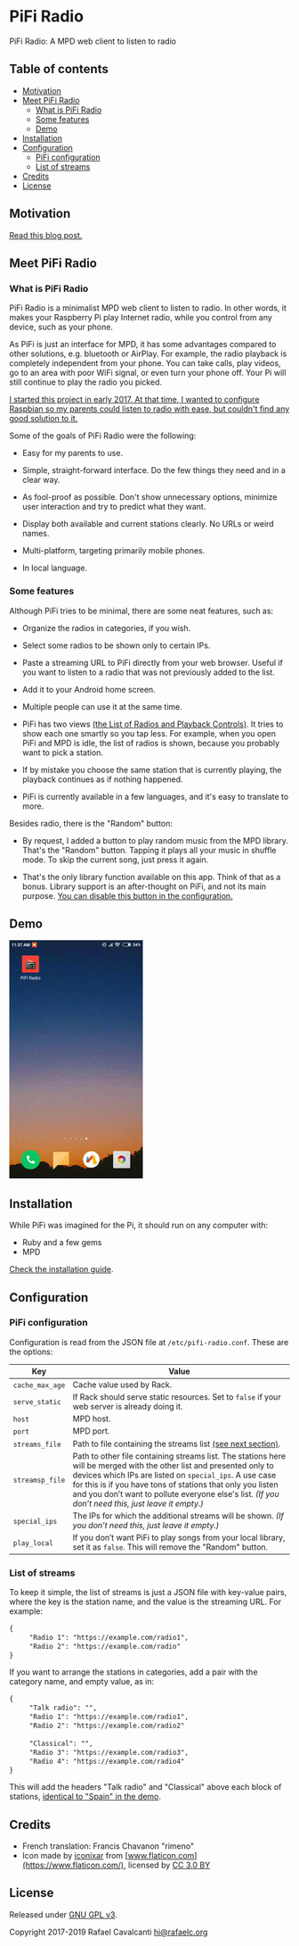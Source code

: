 # PiFi Radio

PiFi Radio: A MPD web client to listen to radio

## Table of contents
* [Motivation](#motivation)
* [Meet PiFi Radio](#meet-pifi-radio)
   * [What is PiFi Radio](#what-is-pifi-radio)
   * [Some features](#some-features)
   * [Demo](#demo)
* [Installation](#installation)
* [Configuration](#configuration)
   * [PiFi configuration](#pifi-configuration)
   * [List of streams](#list-of-streams)
* [Credits](#credits)
* [License](#license)


## Motivation

[Read this blog post.](https://rafaelc.org/blog/the-motivation-for-pifi-radio/)


## Meet PiFi Radio

### What is PiFi Radio

PiFi Radio is a minimalist MPD web client to listen to radio. In other words, it makes your Raspberry Pi play Internet radio, while you control from any device, such as your phone.

As PiFi is just an interface for MPD, it has some advantages compared to other solutions, e.g. bluetooth or AirPlay. For example, the radio playback is completely independent from your phone. You can take calls, play videos, go to an area with poor WiFi signal, or even turn your phone off. Your Pi will still continue to play the radio you picked.

[I started this project in early 2017. At that time, I wanted to configure Raspbian so my parents could listen to radio with ease, but couldn't find any good solution to it.](https://rafaelc.org/blog/the-motivation-for-pifi-radio/)

Some of the goals of PiFi Radio were the following:

- Easy for my parents to use.

- Simple, straight-forward interface. Do the few things they need and in a clear way.

- As fool-proof as possible. Don't show unnecessary options, minimize user interaction and try to predict what they want.

- Display both available and current stations clearly. No URLs or weird names.

- Multi-platform, targeting primarily mobile phones.

- In local language.



### Some features

Although PiFi tries to be minimal, there are some neat features, such as:

- Organize the radios in categories, if you wish.

- Select some radios to be shown only to certain IPs.

- Paste a streaming URL to PiFi directly from your web browser. Useful if you want to listen to a radio that was not previously added to the list.

- Add it to your Android home screen.

- Multiple people can use it at the same time.

- PiFi has two views [(the List of Radios and Playback Controls)](#demo). It tries to show each one smartly so you tap less. For example, when you open PiFi and MPD is idle, the list of radios is shown, because you probably want to pick a station.

- If by mistake you choose the same station that is currently playing, the playback continues as if nothing happened.

- PiFi is currently available in a few languages, and it's easy to translate to more.


Besides radio, there is the "Random" button:

- By request, I added a button to play random music from the MPD library. That's the "Random" button. Tapping it plays all your music in shuffle mode. To skip the current song, just press it again.

- That's the only library function available on this app. Think of that as a bonus. Library support is an after-thought on PiFi, and not its main purpose. [You can disable this button in the configuration.](#pifi-configuration)


## Demo

![Video demo](resources/demo.gif)


## Installation

While PiFi was imagined for the Pi, it should run on any computer with:

- Ruby and a few gems
- MPD

[Check the installation guide](INSTALL.md).


## Configuration

### PiFi configuration

Configuration is read from the JSON file at `/etc/pifi-radio.conf`. These are the options:

| Key             | Value
| --------------- | -------------------------------------------------------------------------
| `cache_max_age` | Cache value used by Rack.
| `serve_static`  | If Rack should serve static resources. Set to `false` if your web server is already doing it.
| `host`					| MPD host.
| `port`					| MPD port.
| `streams_file`  | Path to file containing the streams list [(see next section)](#list-of-streams).
| `streamsp_file` | Path to other file containing streams list. The stations here will be merged with the other list and presented only to devices which IPs are listed on `special_ips`. A use case for this is if you have tons of stations that only you listen and you don’t want to pollute everyone else's list. *(If you don’t need this, just leave it empty.)*
| `special_ips`   | The IPs for which the additional streams will be shown. *(If you don’t need this, just leave it empty.)*
| `play_local`    | If you don’t want PiFi to play songs from your local library, set it as `false`. This will remove the "Random" button.


### List of streams

To keep it simple, the list of streams is just a JSON file with key-value pairs, where the key is the station name, and the value is the streaming URL. For example:

    {
         "Radio 1": "https://example.com/radio1",
         "Radio 2": "https://example.com/radio"
    }

If you want to arrange the stations in categories, add a pair with the category name, and empty value, as in:

    {
         "Talk radio": "",
         "Radio 1": "https://example.com/radio1",
         "Radio 2": "https://example.com/radio2"

         "Classical": "",
         "Radio 3": "https://example.com/radio3",
         "Radio 4": "https://example.com/radio4"
    }

This will add the headers "Talk radio" and "Classical" above each block of stations, [identical to "Spain" in the demo](#demo).


## Credits

* French translation: Francis Chavanon "rimeno"
* Icon made by [iconixar](https://www.flaticon.com/authors/iconixar) from [www.flaticon.com](https://www.flaticon.com/), licensed by <a href="http://creativecommons.org/licenses/by/3.0/" title="Creative Commons BY 3.0" target="_blank">CC 3.0 BY</a>


## License

Released under [GNU GPL v3](LICENSE).

Copyright 2017-2019 Rafael Cavalcanti <hi@rafaelc.org>

